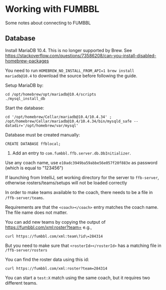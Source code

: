 # Working with FUMBBL

Some notes about connecting to FUMBBL

## Database

Install MariaDB 10.4. This is no longer supported by Brew.
See https://stackoverflow.com/questions/73586208/can-you-install-disabled-homebrew-packages

You need to run `HOMEBREW_NO_INSTALL_FROM_API=1 brew install mariadb@10.4` to 
download the source before following the guide.

Setup MariaDB by:

```
cd /opt/homebrew/opt/mariadb@10.4/scripts
./mysql_install_db
```

Start the database:
```
cd '/opt/homebrew/Cellar/mariadb@10.4/10.4.34' ; /opt/homebrew/Cellar/mariadb@10.4/10.4.34/bin/mysqld_safe --datadir='/opt/homebrew/var/mysql'
```

Database must be created manually:
```shell
CREATE DATABASE ffblocal;
```

1. Add an entry to `com.fumbbl.ffb.server.db.DbInitializer`.

Use any coach name, use `e10adc3949ba59abbe56e057f20f883e` as password (which is equal to "123456")

If launching from IntelliJ, set working directory for the server to `ffb-server`, otherwise
rosters/teams/setups will not be loaded correctly

In order to make teams available to the coach, there needs
to be a file in `/ffb-server/teams`.

Requirements are that the `<coach></coach>` entry matches the coach name. The file name does not matter.


You can add new teams by copying the output of https://fumbbl.com/xml:roster?team=<teamId> e.g.,

```shell
curl https://fumbbl.com/xml:team\?id\=284314
```

But you need to make sure that `<rosterId></rosterId>` has a matching file in `/ffb-server/rosters`

You can find the roster data using this id:

```shell
curl https://fumbbl.com/xml:roster?team=284314
```

You can start a `test:X` match using the same coach, but it requires two different teams.